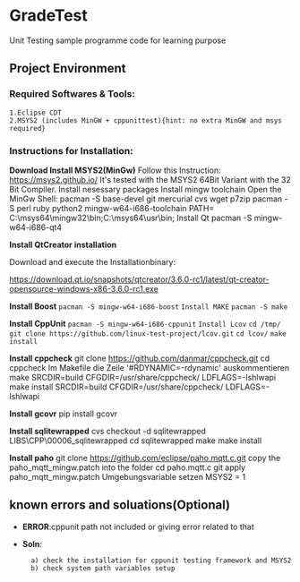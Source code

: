 # GradeTest

Unit Testing sample programme code for learning purpose

## Project Environment

### Required Softwares & Tools:
	1.Eclipse CDT
	2.MSYS2 (includes MinGW + cppunittest){hint: no extra MinGW and msys required}
		
### Instructions for Installation:

**Download Install MSYS2(MinGw)**
Follow this Instruction:
https://msys2.github.io/
It's tested with the MSYS2 64Bit Variant with the 32 Bit Compiler.
Install nesessary packages
Install mingw toolchain
Open the MinGw Shell:
pacman -S base-devel git mercurial cvs wget p7zip
pacman -S perl ruby python2 mingw-w64-i686-toolchain
PATH= C:\msys64\mingw32\bin;C:\msys64\usr\bin;
Install Qt
pacman -S mingw-w64-i686-qt4

**Install QtCreator installation**

Download and execute the Installationbinary:

https://download.qt.io/snapshots/qtcreator/3.6.0-rc1/latest/qt-creator-opensource-windows-x86-3.6.0-rc1.exe

**Install Boost**
`pacman -S mingw-w64-i686-boost`
`Install MAKE`
`pacman -S make`

**Install CppUnit**
``pacman -S mingw-w64-i686-cppunit``
``Install Lcov``
``cd /tmp/``
``git clone https://github.com/linux-test-project/lcov.git``
``cd lcov/``
``make install``

**Install cppcheck**
git clone https://github.com/danmar/cppcheck.git
cd cppcheck
Im Makefile die Zeile
'#RDYNAMIC=-rdynamic'
auskommentieren
make SRCDIR=build CFGDIR=/usr/share/cppcheck/ LDFLAGS=-lshlwapi
make install SRCDIR=build CFGDIR=/usr/share/cppcheck/ LDFLAGS=-lshlwapi

**Install gcovr**
pip install gcovr

**Install sqlitewrapped**
cvs checkout -d sqlitewrapped LIBS\CPP\00006_sqlitewrapped
cd sqlitewrapped
make
make install

**Install paho**
git clone https://github.com/eclipse/paho.mqtt.c.git
copy the paho_mqtt_mingw.patch into the folder
cd paho.mqtt.c
git apply paho_mqtt_mingw.patch
Umgebungsvariable setzen
MSYS2 = 1


## known errors and soluations(Optional)

- **ERROR**:cppunit path not included or giving error related to that 
	
- **Soln**:
	
		a) check the installation for cppunit testing framework and MSYS2	
		b) check system path variables setup